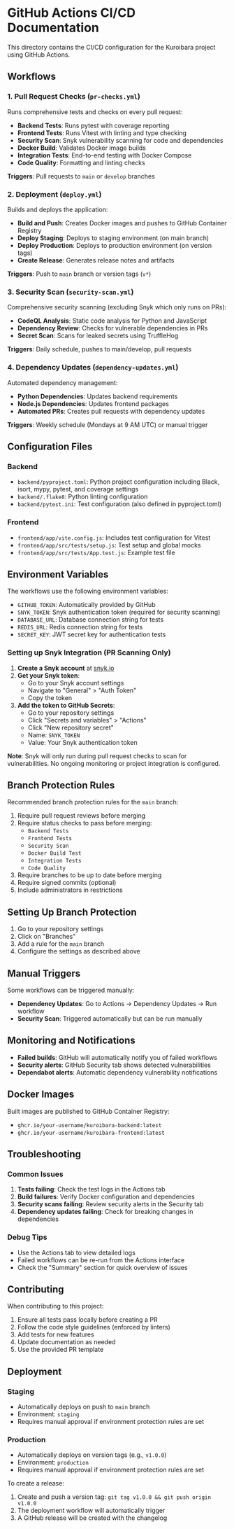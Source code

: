# GitHub Actions CI/CD Documentation

This directory contains the CI/CD configuration for the Kuroibara project using GitHub Actions.

## Workflows

### 1. Pull Request Checks (`pr-checks.yml`)

Runs comprehensive tests and checks on every pull request:

- **Backend Tests**: Runs pytest with coverage reporting
- **Frontend Tests**: Runs Vitest with linting and type checking
- **Security Scan**: Snyk vulnerability scanning for code and dependencies
- **Docker Build**: Validates Docker image builds
- **Integration Tests**: End-to-end testing with Docker Compose
- **Code Quality**: Formatting and linting checks

**Triggers**: Pull requests to `main` or `develop` branches

### 2. Deployment (`deploy.yml`)

Builds and deploys the application:

- **Build and Push**: Creates Docker images and pushes to GitHub Container Registry
- **Deploy Staging**: Deploys to staging environment (on main branch)
- **Deploy Production**: Deploys to production environment (on version tags)
- **Create Release**: Generates release notes and artifacts

**Triggers**: Push to `main` branch or version tags (`v*`)

### 3. Security Scan (`security-scan.yml`)

Comprehensive security scanning (excluding Snyk which only runs on PRs):

- **CodeQL Analysis**: Static code analysis for Python and JavaScript
- **Dependency Review**: Checks for vulnerable dependencies in PRs
- **Secret Scan**: Scans for leaked secrets using TruffleHog

**Triggers**: Daily schedule, pushes to main/develop, pull requests

### 4. Dependency Updates (`dependency-updates.yml`)

Automated dependency management:

- **Python Dependencies**: Updates backend requirements
- **Node.js Dependencies**: Updates frontend packages
- **Automated PRs**: Creates pull requests with dependency updates

**Triggers**: Weekly schedule (Mondays at 9 AM UTC) or manual trigger

## Configuration Files

### Backend

- `backend/pyproject.toml`: Python project configuration including Black, isort, mypy, pytest, and coverage settings
- `backend/.flake8`: Python linting configuration
- `backend/pytest.ini`: Test configuration (also defined in pyproject.toml)

### Frontend

- `frontend/app/vite.config.js`: Includes test configuration for Vitest
- `frontend/app/src/tests/setup.js`: Test setup and global mocks
- `frontend/app/src/tests/App.test.js`: Example test file

## Environment Variables

The workflows use the following environment variables:

- `GITHUB_TOKEN`: Automatically provided by GitHub
- `SNYK_TOKEN`: Snyk authentication token (required for security scanning)
- `DATABASE_URL`: Database connection string for tests
- `REDIS_URL`: Redis connection string for tests
- `SECRET_KEY`: JWT secret key for authentication tests

### Setting up Snyk Integration (PR Scanning Only)

1. **Create a Snyk account** at [snyk.io](https://snyk.io)
2. **Get your Snyk token**:
   - Go to your Snyk account settings
   - Navigate to "General" > "Auth Token"
   - Copy the token
3. **Add the token to GitHub Secrets**:
   - Go to your repository settings
   - Click "Secrets and variables" > "Actions"
   - Click "New repository secret"
   - Name: `SNYK_TOKEN`
   - Value: Your Snyk authentication token

**Note**: Snyk will only run during pull request checks to scan for vulnerabilities. No ongoing monitoring or project integration is configured.

## Branch Protection Rules

Recommended branch protection rules for the `main` branch:

1. Require pull request reviews before merging
2. Require status checks to pass before merging:
   - `Backend Tests`
   - `Frontend Tests`
   - `Security Scan`
   - `Docker Build Test`
   - `Integration Tests`
   - `Code Quality`
3. Require branches to be up to date before merging
4. Require signed commits (optional)
5. Include administrators in restrictions

## Setting Up Branch Protection

1. Go to your repository settings
2. Click on "Branches"
3. Add a rule for the `main` branch
4. Configure the settings as described above

## Manual Triggers

Some workflows can be triggered manually:

- **Dependency Updates**: Go to Actions → Dependency Updates → Run workflow
- **Security Scan**: Triggered automatically but can be run manually

## Monitoring and Notifications

- **Failed builds**: GitHub will automatically notify you of failed workflows
- **Security alerts**: GitHub Security tab shows detected vulnerabilities
- **Dependabot alerts**: Automatic dependency vulnerability notifications

## Docker Images

Built images are published to GitHub Container Registry:

- `ghcr.io/your-username/kuroibara-backend:latest`
- `ghcr.io/your-username/kuroibara-frontend:latest`

## Troubleshooting

### Common Issues

1. **Tests failing**: Check the test logs in the Actions tab
2. **Build failures**: Verify Docker configuration and dependencies
3. **Security scans failing**: Review security alerts in the Security tab
4. **Dependency updates failing**: Check for breaking changes in dependencies

### Debug Tips

- Use the Actions tab to view detailed logs
- Failed workflows can be re-run from the Actions interface
- Check the "Summary" section for quick overview of issues

## Contributing

When contributing to this project:

1. Ensure all tests pass locally before creating a PR
2. Follow the code style guidelines (enforced by linters)
3. Add tests for new features
4. Update documentation as needed
5. Use the provided PR template

## Deployment

### Staging

- Automatically deploys on push to `main` branch
- Environment: `staging`
- Requires manual approval if environment protection rules are set

### Production

- Automatically deploys on version tags (e.g., `v1.0.0`)
- Environment: `production`
- Requires manual approval if environment protection rules are set

To create a release:

1. Create and push a version tag: `git tag v1.0.0 && git push origin v1.0.0`
2. The deployment workflow will automatically trigger
3. A GitHub release will be created with the changelog